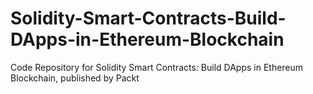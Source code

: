 # Solidity-Smart-Contracts-Build-DApps-in-Ethereum-Blockchain
Code Repository for Solidity Smart Contracts: Build DApps in Ethereum Blockchain, published by Packt
